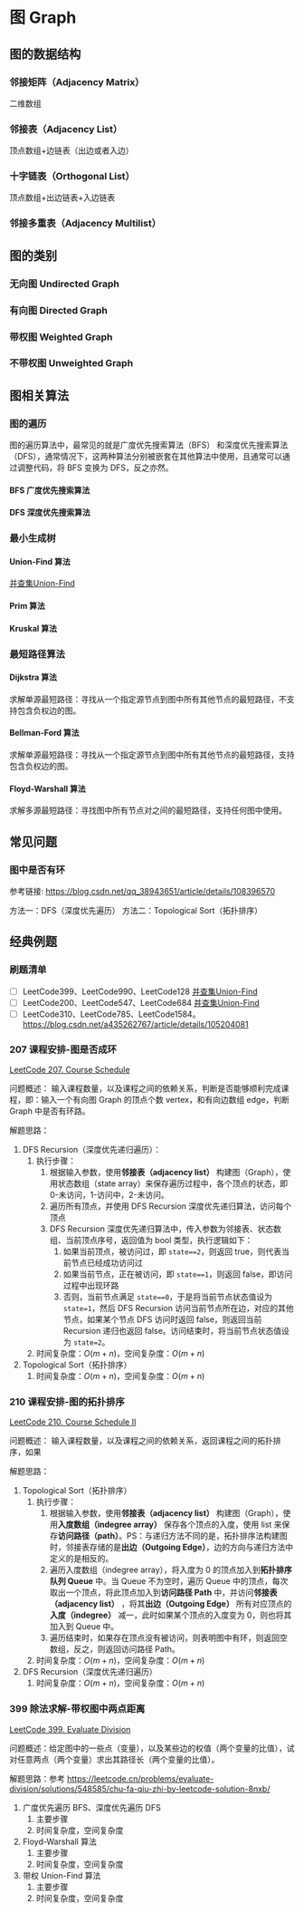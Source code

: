 # 图 Graph


## 图的数据结构


### 邻接矩阵（Adjacency Matrix）

二维数组
### 邻接表（Adjacency List）

顶点数组+边链表（出边或者入边）

### 十字链表（Orthogonal List）

顶点数组+出边链表+入边链表

### 邻接多重表（Adjacency Multilist）



## 图的类别


### 无向图 Undirected Graph


### 有向图 Directed Graph


### 带权图 Weighted Graph


### 不带权图 Unweighted Graph



## 图相关算法


### 图的遍历


图的遍历算法中，最常见的就是广度优先搜索算法（BFS） 和深度优先搜索算法（DFS），通常情况下，这两种算法分别被嵌套在其他算法中使用，且通常可以通过调整代码，将 BFS 变换为 DFS，反之亦然。
#### BFS 广度优先搜索算法


#### DFS 深度优先搜索算法


### 最小生成树


#### Union-Find 算法

[并查集Union-Find](learning/subjects/ComputerScience/DataStructuresAndAlgorithm/Algorithms/Intermediate/并查集Union-Find.md)

#### Prim 算法


#### Kruskal 算法


### 最短路径算法


#### Dijkstra 算法

求解单源最短路径：寻找从一个指定源节点到图中所有其他节点的最短路径，不支持包含负权边的图。

#### Bellman-Ford 算法

求解单源最短路径：寻找从一个指定源节点到图中所有其他节点的最短路径，支持包含负权边的图。

#### Floyd-Warshall 算法

求解多源最短路径：寻找图中所有节点对之间的最短路径，支持任何图中使用。

## 常见问题

### 图中是否有环

参考链接: https://blog.csdn.net/qq_38943651/article/details/108396570

方法一：DFS（深度优先遍历）
方法二：Topological Sort（拓扑排序）

## 经典例题

### 刷题清单

- [ ] LeetCode399、LeetCode990、LeetCode128 [并查集Union-Find](learning/subjects/ComputerScience/DataStructuresAndAlgorithm/Algorithms/Intermediate/并查集Union-Find.md)
- [ ] LeetCode200、LeetCode547、LeetCode684 [并查集Union-Find](learning/subjects/ComputerScience/DataStructuresAndAlgorithm/Algorithms/Intermediate/并查集Union-Find.md)
- [ ] LeetCode310、LeetCode785、LeetCode1584。 https://blog.csdn.net/a435262767/article/details/105204081

### 207 课程安排-图是否成环

[LeetCode 207. Course Schedule](https://leetcode.com/problems/course-schedule/)

问题概述：
输入课程数量，以及课程之间的依赖关系，判断是否能够顺利完成课程，即：输入一个有向图 Graph 的顶点个数 vertex，和有向边数组 edge，判断 Graph 中是否有环路。

解题思路：
1. DFS Recursion（深度优先递归遍历）：
	1. 执行步骤：
		1. 根据输入参数，使用**邻接表（adjacency list）** 构建图（Graph），使用状态数组（state array）来保存遍历过程中，各个顶点的状态，即 0-未访问，1-访问中，2-未访问。
		2. 遍历所有顶点，并使用 DFS Recursion 深度优先递归算法，访问每个顶点
		3. DFS Recursion 深度优先递归算法中，传入参数为邻接表、状态数组、当前顶点序号，返回值为 bool 类型，执行逻辑如下：
			1. 如果当前顶点，被访问过，即 `state==2`，则返回 true，则代表当前节点已经成功访问过
			2. 如果当前节点，正在被访问，即 `state==1`，则返回 false，即访问过程中出现环路
			3. 否则，当前节点满足 `state==0`，于是将当前节点状态值设为 `state=1`，然后 DFS Recursion 访问当前节点所在边，对应的其他节点，如果某个节点 DFS 访问时返回 false，则返回当前 Recursion 递归也返回 false。访问结束时，将当前节点状态值设为 `state=2`。
	2. 时间复杂度：$O(m+n)$，空间复杂度：$O(m+n)$
2. Topological Sort（拓扑排序）
	1. 时间复杂度：$O(m+n)$，空间复杂度：$O(m+n)$

### 210 课程安排-图的拓扑排序

[LeetCode 210. Course Schedule II](https://leetcode.com/problems/course-schedule-ii/)

问题概述：
输入课程数量，以及课程之间的依赖关系，返回课程之间的拓扑排序，如果

解题思路：
1. Topological Sort（拓扑排序）
	1. 执行步骤：
		1. 根据输入参数，使用**邻接表（adjacency list）** 构建图（Graph），使用**入度数组（indegree array）** 保存各个顶点的入度，使用 list 来保存**访问路径（path）**。PS：与递归方法不同的是，拓扑排序法构建图时，邻接表存储的是**出边（Outgoing Edge）**，边的方向与递归方法中定义的是相反的。
		2. 遍历入度数组（indegree array），将入度为 0 的顶点加入到**拓扑排序队列 Queue** 中。当 Queue 不为空时，遍历 Queue 中的顶点，每次取出一个顶点，将此顶点加入到**访问路径 Path** 中，并访问**邻接表（adjacency list）** ，将其**出边（Outgoing Edge）** 所有对应顶点的**入度（indegree）** 减一，此时如果某个顶点的入度变为 0，则也将其加入到 Queue 中。
		3. 遍历结束时，如果存在顶点没有被访问，则表明图中有环，则返回空数组，反之，则返回访问路径 Path。
	2. 时间复杂度：$O(m+n)$，空间复杂度：$O(m+n)$
2. DFS Recursion（深度优先递归遍历）
	1. 时间复杂度：$O(m+n)$，空间复杂度：$O(m+n)$


### 399 除法求解-带权图中两点距离

[LeetCode 399. Evaluate Division]( https://leetcode.com/problems/evaluate-division/ )

问题概述：给定图中的一些点（变量），以及某些边的权值（两个变量的比值），试对任意两点（两个变量）求出其路径长（两个变量的比值）。

解题思路：参考 https://leetcode.cn/problems/evaluate-division/solutions/548585/chu-fa-qiu-zhi-by-leetcode-solution-8nxb/
1. 广度优先遍历 BFS、深度优先遍历 DFS
	1. 主要步骤
	2. 时间复杂度，空间复杂度
2. Floyd-Warshall 算法
	1. 主要步骤
	2. 时间复杂度，空间复杂度
3. 带权 Union-Find 算法
	1. 主要步骤
	2. 时间复杂度，空间复杂度